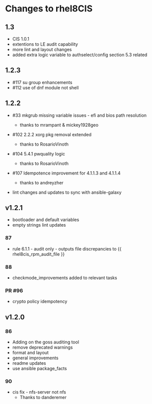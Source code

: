 # Changes to rhel8CIS

## 1.3

- CIS 1.0.1
- extentions to LE audit capability
- more lint and layout changes
- added extra logic variable to authselect/config section 5.3 related

## 1.2.3

- #117 su group enhancements
- #112 use of dnf module not shell

## 1.2.2

- #33 mkgrub missing variable issues - efi and bios path resolution
  - thanks to mrampant & mickey1928geo
- #102 2.2.2 xorg pkg removal extended
  - thanks to RosarioVinoth
- #104 5.4.1 pwquality logic
  - thanks to RosarioVinoth
- #107 Idempotence improvement for 4.1.1.3 and 4.1.1.4
  - thanks to andreyzher

- lint changes and updates to sync with ansible-galaxy

## v1.2.1

- bootloader and default variables
- empty strings lint updates

### 87

- rule 6.1.1 - audit only - outputs file discrepancies to {{ rhel8cis_rpm_audit_file }}

### 88

- checkmode_improvements added to relevant tasks

### PR #96

- crypto policy idempotency

## v1.2.0

### 86

- Adding on the goss auditing tool
- remove deprecated warnings
- format and layout
- general improvements
- readme updates
- use ansible package_facts

### 90

- cis fix - nfs-server not nfs
  - Thanks to danderemer

